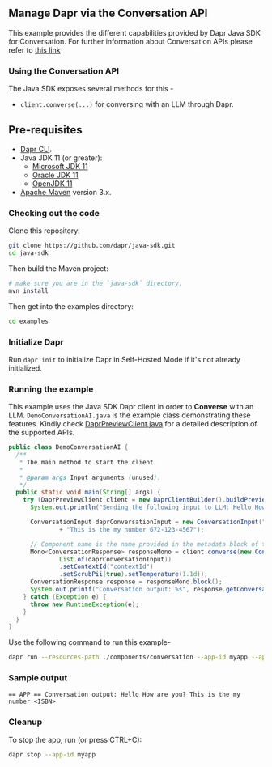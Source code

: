 ## Manage Dapr via the Conversation API

This example provides the different capabilities provided by Dapr Java SDK for Conversation. For further information about Conversation APIs please refer to [this link](https://docs.dapr.io/developing-applications/building-blocks/conversation/conversation-overview/)

### Using the Conversation API

The Java SDK exposes several methods for this -
* `client.converse(...)` for conversing with an LLM through Dapr.

## Pre-requisites

* [Dapr CLI](https://docs.dapr.io/getting-started/install-dapr-cli/).
* Java JDK 11 (or greater):
    * [Microsoft JDK 11](https://docs.microsoft.com/en-us/java/openjdk/download#openjdk-11)
    * [Oracle JDK 11](https://www.oracle.com/technetwork/java/javase/downloads/index.html#JDK11)
    * [OpenJDK 11](https://jdk.java.net/11/)
* [Apache Maven](https://maven.apache.org/install.html) version 3.x.

### Checking out the code

Clone this repository:

```sh
git clone https://github.com/dapr/java-sdk.git
cd java-sdk
```

Then build the Maven project:

```sh
# make sure you are in the `java-sdk` directory.
mvn install
```

Then get into the examples directory:

```sh
cd examples
```

### Initialize Dapr

Run `dapr init` to initialize Dapr in Self-Hosted Mode if it's not already initialized.

### Running the example

This example uses the Java SDK Dapr client in order to **Converse** with an LLM.
`DemoConversationAI.java` is the example class demonstrating these features.
Kindly check [DaprPreviewClient.java](https://github.com/dapr/java-sdk/blob/master/sdk/src/main/java/io/dapr/client/DaprPreviewClient.java) for a detailed description of the supported APIs.

```java
public class DemoConversationAI {
  /**
   * The main method to start the client.
   *
   * @param args Input arguments (unused).
   */
  public static void main(String[] args) {
    try (DaprPreviewClient client = new DaprClientBuilder().buildPreviewClient()) {
      System.out.println("Sending the following input to LLM: Hello How are you? This is the my number 672-123-4567");

      ConversationInput daprConversationInput = new ConversationInput("Hello How are you? "
              + "This is the my number 672-123-4567");

      // Component name is the name provided in the metadata block of the conversation.yaml file.
      Mono<ConversationResponse> responseMono = client.converse(new ConversationRequest("echo",
              List.of(daprConversationInput))
              .setContextId("contextId")
              .setScrubPii(true).setTemperature(1.1d));
      ConversationResponse response = responseMono.block();
      System.out.printf("Conversation output: %s", response.getConversationOutpus().get(0).getResult());
    } catch (Exception e) {
      throw new RuntimeException(e);
    }
  }
}
```

Use the following command to run this example-

<!-- STEP
name: Run Demo Conversation Client example
expected_stdout_lines:
  - "== APP == Conversation output: Hello How are you? This is the my number <ISBN>"
background: true
output_match_mode: substring
sleep: 10
-->

```bash
dapr run --resources-path ./components/conversation --app-id myapp --app-port 8080 --dapr-http-port 3500 --dapr-grpc-port 51439  --log-level debug -- java -jar target/dapr-java-sdk-examples-exec.jar io.dapr.examples.conversation.DemoConversationAI
```

<!-- END_STEP -->

### Sample output
```
== APP == Conversation output: Hello How are you? This is the my number <ISBN>
```
### Cleanup

To stop the app, run (or press CTRL+C):

<!-- STEP

name: Cleanup
-->

```bash
dapr stop --app-id myapp
```

<!-- END_STEP -->

